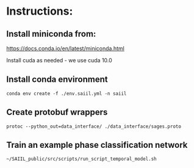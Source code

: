 # Instructions:

## Install miniconda from:
https://docs.conda.io/en/latest/miniconda.html

Install cuda as needed - we use cuda 10.0

## Install conda environment 
```
conda env create -f ./env.saiil.yml -n saiil
```

## Create protobuf wrappers
```
protoc --python_out=data_interface/ ./data_interface/sages.proto
```

## Train an example phase classification network
```
~/SAIIL_public/src/scripts/run_script_temporal_model.sh
```
